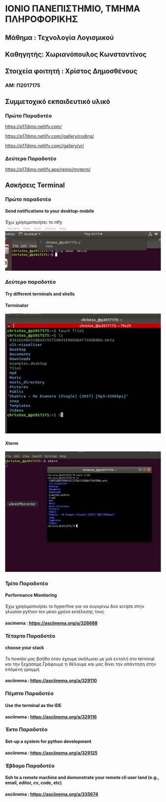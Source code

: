 # ΙΟΝΙΟ ΠΑΝΕΠΙΣΤΗΜΙΟ, ΤΜΗΜΑ ΠΛΗΡΟΦΟΡΙΚΗΣ 
## Μάθημα : Τεχνολογία Λογισμικού
## Kαθηγητής: Χωριανόπουλος Κωνσταντίνος 

## Στοιχεία φοιτητή : Χρίστος Δημοσθένους
### ΑΜ: Π2017175 

## Συμμετοχικό εκπαιδευτικό υλικό
### Πρώτο Παραδοτέο
https://p17dimo.netlify.com/

https://p17dimo.netlify.com//gallery/coding/

https://p17dimo.netlify.com//gallery/vr/
### Δεύτερο Παραδοτέο
https://p17dimo.netlify.app/remix/myterm/

## Ασκήσεις Terminal

### Πρώτο παραδοτέο
#### Send notifications to your desktop-mobile
Έχω χρησιμοποιήσει το ntfy
![ntfy](ntfy.png)

### Δεύτερο παραδοτέο
#### Try different terminals and shells
#### Terminator
![terminator](terminator.png)
#### Xterm
![xterm](xterm.png)

### Τρίτο Παραδοτέο
#### Performance Monitoring
Έχω χρησιμοποιήσει το hyperfine για να συγκρίνω δύο scripts στην γλώσσα python τον μέσο χρόνο εκτέλεσης τους
#### ascinema : https://asciinema.org/a/326688

### Τέταρτο Παραδοτέο
#### choose your stack
To howdoi μας βοήθα όταν έχουμε σκάλωσει με μιά εντολή στο terminal και την ξεχάσαμε.Γράφουμε τι θέλουμε και μας δίνει την απάντηση στην επόμενη γραμμή
#### asciinema : https://asciinema.org/a/329110

### Πέμπτο Παραδοτέο
#### Use the terminal as the IDE
#### asciinema : https://asciinema.org/a/329116

### Έκτο Παραδοτέο
#### Set-up a system for python development
#### asciinema : https://asciinema.org/a/329125

### Έβδομο Παραδοτέο
#### Ssh to a remote machine and demonstrate your remote cli user land (e.g., email, editor, cv, code, etc)
#### asciinema : https://asciinema.org/a/335674
